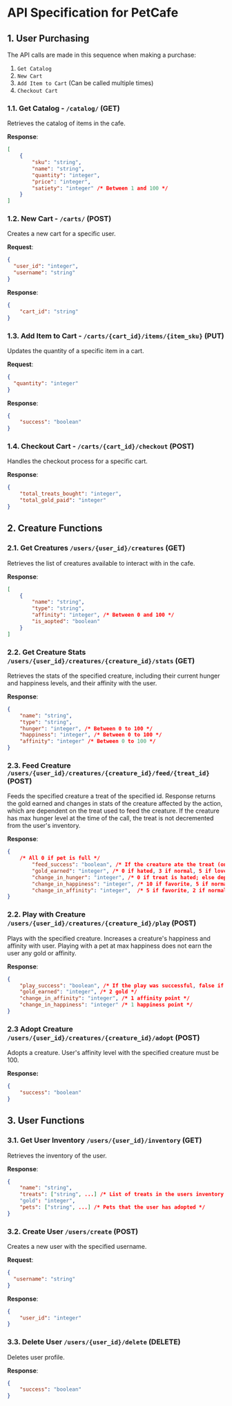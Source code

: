 # API Specification for PetCafe

## 1. User Purchasing

The API calls are made in this sequence when making a purchase:
1. `Get Catalog`
2. `New Cart`
3. `Add Item to Cart` (Can be called multiple times)
4. `Checkout Cart`

### 1.1. Get Catalog - `/catalog/` (GET)

Retrieves the catalog of items in the cafe.

**Response**:

```json
[
    {
        "sku": "string",
        "name": "string",
        "quantity": "integer",
        "price": "integer", 
        "satiety": "integer" /* Between 1 and 100 */
    }
]
```

### 1.2. New Cart - `/carts/` (POST)

Creates a new cart for a specific user.

**Request**:

```json
{
  "user_id": "integer",
  "username": "string"
}
```

**Response**:

```json
{
    "cart_id": "string" 
}
``` 

### 1.3. Add Item to Cart - `/carts/{cart_id}/items/{item_sku}` (PUT)

Updates the quantity of a specific item in a cart. 

**Request**:

```json
{
  "quantity": "integer"
}
```

**Response**:

```json
{
    "success": "boolean"
}
```

### 1.4. Checkout Cart - `/carts/{cart_id}/checkout` (POST)

Handles the checkout process for a specific cart.

**Response**:

```json
{
    "total_treats_bought": "integer",
    "total_gold_paid": "integer"
}
```

## 2. Creature Functions

### 2.1. Get Creatures `/users/{user_id}/creatures` (GET)

Retrieves the list of creatures available to interact with in the cafe.

**Response**:

```json
[
    {
        "name": "string",
        "type": "string",
        "affinity": "integer", /* Between 0 and 100 */
        "is_aopted": "boolean"
    }
]
```

### 2.2. Get Creature Stats `/users/{user_id}/creatures/{creature_id}/stats` (GET)

Retrieves the stats of the specified creature, including their current hunger and happiness levels, and their affinity with the user.

**Response**:

```json
{
    "name": "string",
    "type": "string",
    "hunger": "integer", /* Between 0 to 100 */
    "happiness": "integer", /* Between 0 to 100 */
    "affinity": "integer" /* Between 0 to 100 */
}
```

### 2.3. Feed Creature `/users/{user_id}/creatures/{creature_id}/feed/{treat_id}` (POST)

Feeds the specified creature a treat of the specified id. Response returns the gold earned and changes in stats of the creature affected by the action, which are dependent on the treat used to feed the creature. If the creature has max hunger level at the time of the call, the treat is not decremented from the user's inventory.

**Response**:

```json
{
    /* All 0 if pet is full */
        "feed_success": "boolean", /* If the creature ate the treat (only false if hunger maxed out) */
        "gold_earned": "integer", /* 0 if hated, 3 if normal, 5 if loved */
        "change_in_hunger": "integer", /* 0 if treat is hated; else dependent on treat satiety */
        "change_in_happiness": "integer", /* 10 if favorite, 5 if normal, -5 if hated */
        "change_in_affinity": "integer",  /* 5 if favorite, 2 if normal, -2 if hated */
}
```

### 2.2. Play with Creature `/users/{user_id}/creatures/{creature_id}/play` (POST)

Plays with the specified creature. Increases a creature's happiness and affinity with user. Playing with a pet at max happiness does not earn the user any gold or affinity.

**Response**:
```json
{
    "play_success": "boolean", /* If the play was successful, false if happiness and affinity maxed out*/
    "gold_earned": "integer", /* 2 gold */
    "change_in_affinity": "integer", /* 1 affinity point */
    "change_in_happiness": "integer" /* 1 happiness point */
}
```
### 2.3 Adopt Creature `/users/{user_id}/creatures/{creature_id}/adopt` (POST)

Adopts a creature. User's affinity level with the specified creature must be 100.

**Response:**

```json
{
    "success": "boolean"
}
```

## 3. User Functions

### 3.1. Get User Inventory `/users/{user_id}/inventory` (GET)

Retrieves the inventory of the user.

**Response**:

```json
{
    "name": "string",
    "treats": ["string", ...] /* List of treats in the users inventory */
    "gold": "integer", 
    "pets": ["string", ...] /* Pets that the user has adopted */
}
```

### 3.2. Create User  `/users/create` (POST)

Creates a new user with the specified username.

**Request**:

```json
{
  "username": "string"
}
```

**Response**:

```json
{
    "user_id": "integer"
}
```

### 3.3. Delete User  `/users/{user_id}/delete` (DELETE)

Deletes user profile.

**Response**:

```json
{
    "success": "boolean"
}
```
